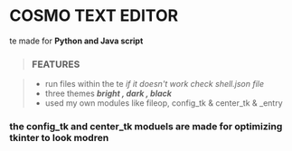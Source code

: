 # COSMO TEXT EDITOR

te made for **Python and Java script**

> ### FEATURES

> - run files within the te *if it doesn't work check shell.json file*
> - three themes ***bright , dark , black***
> - used my own modules like fileop, config_tk & center_tk & _entry 

### the config_tk and center_tk moduels are made for optimizing tkinter to look modren
